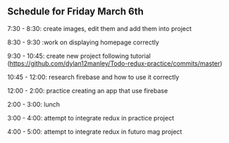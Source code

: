 ## Schedule for Friday March 6th

7:30 - 8:30: create images, edit them and add them into project

8:30 - 9:30 :work on displaying homepage correctly

9:30 - 10:45: create new project following tutorial (https://github.com/dylan12manley/Todo-redux-practice/commits/master)

10:45 - 12:00: research firebase and how to use it correctly

12:00 - 2:00: practice creating an app that use firebase

2:00 - 3:00:  lunch

3:00 - 4:00: attempt to integrate redux in practice project

4:00 - 5:00: attempt to integrate redux in futuro mag project
